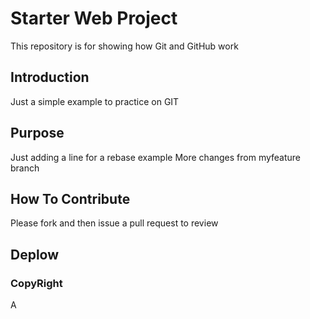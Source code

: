 # Starter Web Project

This repository is for showing how Git and GitHub work

## Introduction
Just a simple example to practice on  GIT

## Purpose
Just adding a line for a rebase example
More changes from myfeature branch

## How To Contribute
Please fork and then issue a pull request to review
## Deplow

### CopyRight
A

